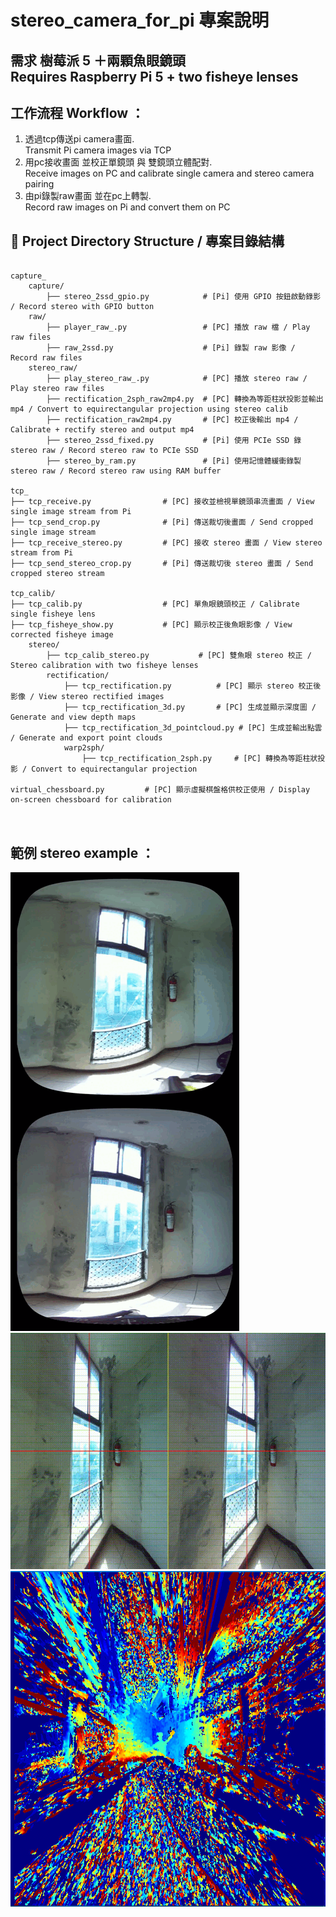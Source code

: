 <!DOCTYPE html>
<html lang="zh-tw">
<head>
    <meta charset="UTF-8">
</head>
<body>
    <h1>stereo_camera_for_pi 專案說明</h1>
    <h2>需求 樹莓派 5 ＋兩顆魚眼鏡頭 <br>Requires Raspberry Pi 5 + two fisheye lenses</h2>
    <h2>工作流程 Workflow ：</h2>
    <ol>
        <li>透過tcp傳送pi camera畫面. <br>Transmit Pi camera images via TCP</li>
        <li>用pc接收畫面 並校正單鏡頭 與 雙鏡頭立體配對. <br>Receive images on PC and calibrate single camera and stereo camera pairing</li>
        <li>由pi錄製raw畫面 並在pc上轉製. <br>Record raw images on Pi and convert them on PC</li>
    </ol>
    <h2>📁 Project Directory Structure / 專案目錄結構</h2>

<pre><code>
capture_
    capture/                        
        ├── stereo_2ssd_gpio.py            # [Pi] 使用 GPIO 按鈕啟動錄影 / Record stereo with GPIO button
    raw/                                   
        ├── player_raw_.py                 # [PC] 播放 raw 檔 / Play raw files
        ├── raw_2ssd.py                    # [Pi] 錄製 raw 影像 / Record raw files
    stereo_raw/                            
        ├── play_stereo_raw_.py            # [PC] 播放 stereo raw / Play stereo raw files
        ├── rectification_2sph_raw2mp4.py  # [PC] 轉換為等距柱狀投影並輸出 mp4 / Convert to equirectangular projection using stereo calib
        ├── rectification_raw2mp4.py       # [PC] 校正後輸出 mp4 / Calibrate + rectify stereo and output mp4
        ├── stereo_2ssd_fixed.py           # [Pi] 使用 PCIe SSD 錄 stereo raw / Record stereo raw to PCIe SSD
        ├── stereo_by_ram.py               # [Pi] 使用記憶體緩衝錄製 stereo raw / Record stereo raw using RAM buffer

tcp_
├── tcp_receive.py                # [PC] 接收並檢視單鏡頭串流畫面 / View single image stream from Pi
├── tcp_send_crop.py              # [Pi] 傳送裁切後畫面 / Send cropped single image stream
├── tcp_receive_stereo.py         # [PC] 接收 stereo 畫面 / View stereo stream from Pi
├── tcp_send_stereo_crop.py       # [Pi] 傳送裁切後 stereo 畫面 / Send cropped stereo stream

tcp_calib/
├── tcp_calib.py                  # [PC] 單魚眼鏡頭校正 / Calibrate single fisheye lens
├── tcp_fisheye_show.py           # [PC] 顯示校正後魚眼影像 / View corrected fisheye image
    stereo/
        ├── tcp_calib_stereo.py           # [PC] 雙魚眼 stereo 校正 / Stereo calibration with two fisheye lenses
        rectification/
            ├── tcp_rectification.py          # [PC] 顯示 stereo 校正後影像 / View stereo rectified images
            ├── tcp_rectification_3d.py       # [PC] 生成並顯示深度圖 / Generate and view depth maps
            ├── tcp_rectification_3d_pointcloud.py # [PC] 生成並輸出點雲 / Generate and export point clouds
            warp2sph/
                ├── tcp_rectification_2sph.py     # [PC] 轉換為等距柱狀投影 / Convert to equirectangular projection

virtual_chessboard.py         # [PC] 顯示虛擬棋盤格供校正使用 / Display on-screen chessboard for calibration

</code>
</pre>
 <h2>範例 stereo example ：</h2>
    <!-- 新增GIF範例 -->
    <img src="sph_rectified_output.gif" alt="stereo 180_Equirectangularpth example">
    <img src="rectified_output.gif" alt="stereo 180_Equirectangularpth example">
    <img src="jjgi2ef.jpg" alt="stereo depth example" width="600">
</body>
</html>
